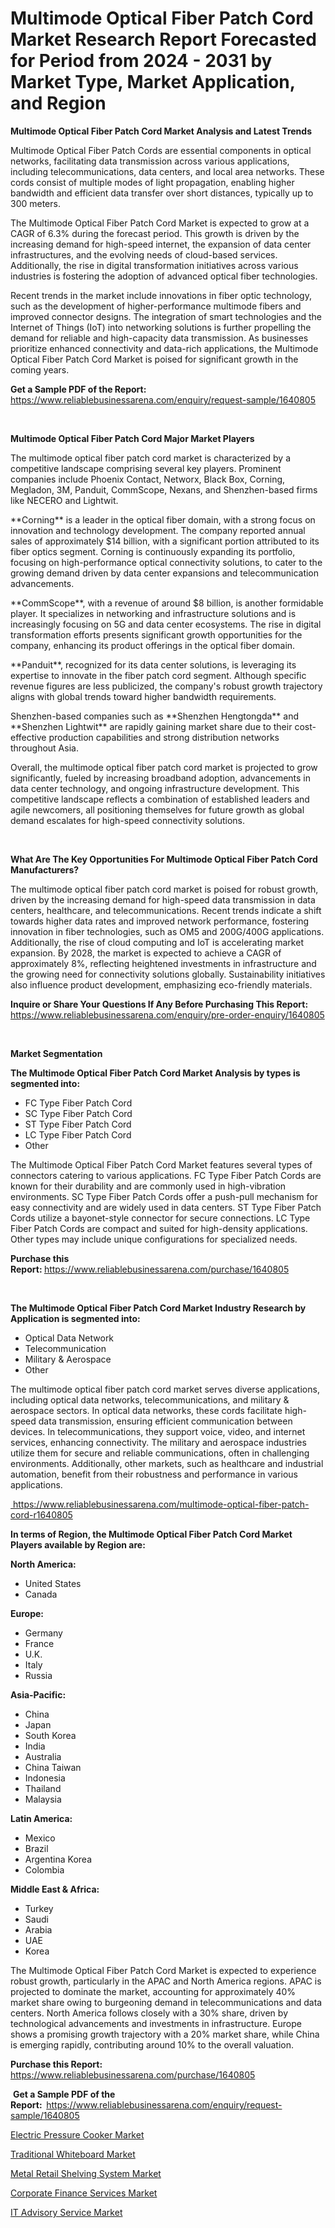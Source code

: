 <p><h1>Multimode Optical Fiber Patch Cord Market Research Report Forecasted for Period from 2024 -  2031 by Market Type, Market Application, and Region</h1></p><p><strong>Multimode Optical Fiber Patch Cord Market Analysis and Latest Trends</strong></p>
<p><p>Multimode Optical Fiber Patch Cords are essential components in optical networks, facilitating data transmission across various applications, including telecommunications, data centers, and local area networks. These cords consist of multiple modes of light propagation, enabling higher bandwidth and efficient data transfer over short distances, typically up to 300 meters. </p><p>The Multimode Optical Fiber Patch Cord Market is expected to grow at a CAGR of 6.3% during the forecast period. This growth is driven by the increasing demand for high-speed internet, the expansion of data center infrastructures, and the evolving needs of cloud-based services. Additionally, the rise in digital transformation initiatives across various industries is fostering the adoption of advanced optical fiber technologies.</p><p>Recent trends in the market include innovations in fiber optic technology, such as the development of higher-performance multimode fibers and improved connector designs. The integration of smart technologies and the Internet of Things (IoT) into networking solutions is further propelling the demand for reliable and high-capacity data transmission. As businesses prioritize enhanced connectivity and data-rich applications, the Multimode Optical Fiber Patch Cord Market is poised for significant growth in the coming years.</p></p>
<p><strong>Get a Sample PDF of the Report:&nbsp;</strong> <a href="https://www.reliablebusinessarena.com/enquiry/request-sample/1640805?utm_campaign=1284&utm_medium=2&utm_source=Github&utm_content=ia&utm_term=25092024&utm_id=multimode-optical-fiber-patch-cord">https://www.reliablebusinessarena.com/enquiry/request-sample/1640805</a></p>
<p>&nbsp;</p>
<p><strong>Multimode Optical Fiber Patch Cord Major Market Players</strong></p>
<p><p>The multimode optical fiber patch cord market is characterized by a competitive landscape comprising several key players. Prominent companies include Phoenix Contact, Networx, Black Box, Corning, Megladon, 3M, Panduit, CommScope, Nexans, and Shenzhen-based firms like NECERO and Lightwit.</p><p>**Corning** is a leader in the optical fiber domain, with a strong focus on innovation and technology development. The company reported annual sales of approximately $14 billion, with a significant portion attributed to its fiber optics segment. Corning is continuously expanding its portfolio, focusing on high-performance optical connectivity solutions, to cater to the growing demand driven by data center expansions and telecommunication advancements.</p><p>**CommScope**, with a revenue of around $8 billion, is another formidable player. It specializes in networking and infrastructure solutions and is increasingly focusing on 5G and data center ecosystems. The rise in digital transformation efforts presents significant growth opportunities for the company, enhancing its product offerings in the optical fiber domain.</p><p>**Panduit**, recognized for its data center solutions, is leveraging its expertise to innovate in the fiber patch cord segment. Although specific revenue figures are less publicized, the company's robust growth trajectory aligns with global trends toward higher bandwidth requirements.</p><p>Shenzhen-based companies such as **Shenzhen Hengtongda** and **Shenzhen Lightwit** are rapidly gaining market share due to their cost-effective production capabilities and strong distribution networks throughout Asia.</p><p>Overall, the multimode optical fiber patch cord market is projected to grow significantly, fueled by increasing broadband adoption, advancements in data center technology, and ongoing infrastructure development. This competitive landscape reflects a combination of established leaders and agile newcomers, all positioning themselves for future growth as global demand escalates for high-speed connectivity solutions.</p></p>
<p>&nbsp;</p>
<p><strong>What Are The Key Opportunities For Multimode Optical Fiber Patch Cord Manufacturers?</strong></p>
<p><p>The multimode optical fiber patch cord market is poised for robust growth, driven by the increasing demand for high-speed data transmission in data centers, healthcare, and telecommunications. Recent trends indicate a shift towards higher data rates and improved network performance, fostering innovation in fiber technologies, such as OM5 and 200G/400G applications. Additionally, the rise of cloud computing and IoT is accelerating market expansion. By 2028, the market is expected to achieve a CAGR of approximately 8%, reflecting heightened investments in infrastructure and the growing need for connectivity solutions globally. Sustainability initiatives also influence product development, emphasizing eco-friendly materials.</p></p>
<p><strong>Inquire or Share Your Questions If Any Before Purchasing This Report:</strong> <a href="https://www.reliablebusinessarena.com/enquiry/pre-order-enquiry/1640805?utm_campaign=1284&utm_medium=2&utm_source=Github&utm_content=ia&utm_term=25092024&utm_id=multimode-optical-fiber-patch-cord">https://www.reliablebusinessarena.com/enquiry/pre-order-enquiry/1640805</a></p>
<p>&nbsp;</p>
<p><strong>Market Segmentation</strong></p>
<p><strong>The Multimode Optical Fiber Patch Cord Market Analysis by types is segmented into:</strong></p>
<p><ul><li>FC Type Fiber Patch Cord</li><li>SC Type Fiber Patch Cord</li><li>ST Type Fiber Patch Cord</li><li>LC Type Fiber Patch Cord</li><li>Other</li></ul></p>
<p><p>The Multimode Optical Fiber Patch Cord Market features several types of connectors catering to various applications. FC Type Fiber Patch Cords are known for their durability and are commonly used in high-vibration environments. SC Type Fiber Patch Cords offer a push-pull mechanism for easy connectivity and are widely used in data centers. ST Type Fiber Patch Cords utilize a bayonet-style connector for secure connections. LC Type Fiber Patch Cords are compact and suited for high-density applications. Other types may include unique configurations for specialized needs.</p></p>
<p><strong>Purchase this Report:&nbsp;</strong><a href="https://www.reliablebusinessarena.com/purchase/1640805?utm_campaign=1284&utm_medium=2&utm_source=Github&utm_content=ia&utm_term=25092024&utm_id=multimode-optical-fiber-patch-cord">https://www.reliablebusinessarena.com/purchase/1640805</a></p>
<p>&nbsp;</p>
<p><strong>The Multimode Optical Fiber Patch Cord Market Industry Research by Application is segmented into:</strong></p>
<p><ul><li>Optical Data Network</li><li>Telecommunication</li><li>Military & Aerospace</li><li>Other</li></ul></p>
<p><p>The multimode optical fiber patch cord market serves diverse applications, including optical data networks, telecommunications, and military & aerospace sectors. In optical data networks, these cords facilitate high-speed data transmission, ensuring efficient communication between devices. In telecommunications, they support voice, video, and internet services, enhancing connectivity. The military and aerospace industries utilize them for secure and reliable communications, often in challenging environments. Additionally, other markets, such as healthcare and industrial automation, benefit from their robustness and performance in various applications.</p></p>
<p><a href="https://www.reliablebusinessarena.com/multimode-optical-fiber-patch-cord-r1640805?utm_campaign=1284&utm_medium=2&utm_source=Github&utm_content=ia&utm_term=25092024&utm_id=multimode-optical-fiber-patch-cord">&nbsp;https://www.reliablebusinessarena.com/multimode-optical-fiber-patch-cord-r1640805</a></p>
<p><strong>In terms of Region, the Multimode Optical Fiber Patch Cord Market Players available by Region are:</strong></p>
<p>
    <p> <strong> North America: </strong>
        <ul>
            <li>United States</li>
            <li>Canada</li>
        </ul>
        </p> 
    <p> <strong> Europe: </strong>
        <ul>
            <li>Germany</li>
            <li>France</li>
            <li>U.K.</li>
            <li>Italy</li>
            <li>Russia</li>
        </ul>
        </p> 
    <p> <strong> Asia-Pacific: </strong>
        <ul>
            <li>China</li>
            <li>Japan</li>
            <li>South Korea</li>
            <li>India</li>
            <li>Australia</li>
            <li>China Taiwan</li>
            <li>Indonesia</li>
            <li>Thailand</li>
            <li>Malaysia</li>
        </ul>
        </p> 
    <p> <strong> Latin America: </strong>
        <ul>
            <li>Mexico</li>
            <li>Brazil</li>
            <li>Argentina Korea</li>
            <li>Colombia</li>
        </ul>
        </p> 
    <p> <strong> Middle East & Africa: </strong>
        <ul>
            <li>Turkey</li>
            <li>Saudi</li>
            <li>Arabia</li>
            <li>UAE</li>
            <li>Korea</li>
        </ul>
    </p>
    </p>
<p><p>The Multimode Optical Fiber Patch Cord Market is expected to experience robust growth, particularly in the APAC and North America regions. APAC is projected to dominate the market, accounting for approximately 40% market share owing to burgeoning demand in telecommunications and data centers. North America follows closely with a 30% share, driven by technological advancements and investments in infrastructure. Europe shows a promising growth trajectory with a 20% market share, while China is emerging rapidly, contributing around 10% to the overall valuation.</p></p>
<p><strong>Purchase this Report: </strong><a href="https://www.reliablebusinessarena.com/purchase/1640805?utm_campaign=1284&utm_medium=2&utm_source=Github&utm_content=ia&utm_term=25092024&utm_id=multimode-optical-fiber-patch-cord">https://www.reliablebusinessarena.com/purchase/1640805</a></p>
<p>&nbsp;<strong>Get a Sample PDF of the Report:&nbsp;&nbsp;</strong><a href="https://www.reliablebusinessarena.com/enquiry/request-sample/1640805?utm_campaign=1284&utm_medium=2&utm_source=Github&utm_content=ia&utm_term=25092024&utm_id=multimode-optical-fiber-patch-cord">https://www.reliablebusinessarena.com/enquiry/request-sample/1640805</a></p>
<p><strong></strong></p>
<p><p><a href="https://issuu.com/reportprime-2/docs/electric-pressure-cooker-market-siz_ab96445ed6d4b6?utm_campaign=1284&utm_medium=2&utm_source=Github&utm_content=ia&utm_term=25092024&utm_id=multimode-optical-fiber-patch-cord">Electric Pressure Cooker Market</a></p><p><a href="https://issuu.com/reportprime-2/docs/traditional-whiteboard-market-size-_b4ab67e9db2190?utm_campaign=1284&utm_medium=2&utm_source=Github&utm_content=ia&utm_term=25092024&utm_id=multimode-optical-fiber-patch-cord">Traditional Whiteboard Market</a></p><p><a href="https://github.com/tamvrosiya/Market-Research-Report-List-6/blob/main/metal-retail-shelving-system-market.md?utm_campaign=1284&utm_medium=2&utm_source=Github&utm_content=ia&utm_term=25092024&utm_id=multimode-optical-fiber-patch-cord">Metal Retail Shelving System Market</a></p><p><a href="https://www.linkedin.com/pulse/corporate-finance-services-market-research-report-includes-a8obc?trackingId=zmKnPj69Q9GULILoCtS2ow%3D%3D&utm_campaign=1284&utm_medium=2&utm_source=Github&utm_content=ia&utm_term=25092024&utm_id=multimode-optical-fiber-patch-cord">Corporate Finance Services Market</a></p><p><a href="https://www.linkedin.com/pulse/advisory-service-market-size-segmentation-trends-growth-analysis-6zr8c?trackingId=fyzgPLlyQoaJY2sBDn3png%3D%3D&utm_campaign=1284&utm_medium=2&utm_source=Github&utm_content=ia&utm_term=25092024&utm_id=multimode-optical-fiber-patch-cord">IT Advisory Service Market</a></p></p>